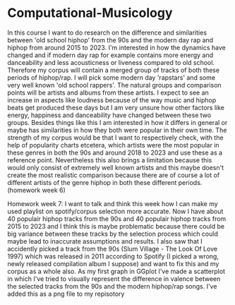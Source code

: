 # Computational-Musicology
In this course I want to do research on the difference and similarities between 'old school hiphop' from the 90s and the modern day rap and hiphop from around 2015 to 2023. I'm interested in how the dynamics have changed and if modern day rap for example contains more energy and danceability and less acousticness or liveness compared to old school. Therefore my corpus will contain a merged group of tracks of both these periods of hiphop/rap. I will pick some modern day 'rapstars' and some very well known 'old school rappers'. The natural groups and comparison points will be artists and albums from these artists. I expect to see an increase in aspects like loudness because of the way music and hiphop beats get produced these days but I am very unsure how other factors like energy, happiness and danceability have changed between these two groups. Besides things like this I am interested in how it differs in general or maybe has similarities in how they both were popular in their own time. The strength of my corpus would be that I want to respectively check, with the help of popularity charts etcetera, which artists were the most popular in these genres in both the 90s and around 2018 to 2023 and use these as a reference point. Nevertheless this also brings a limitation because this would only consist of extremely well known artists and this maybe doesn't create the most realistic comparison because there are of course a lot of different artists of the genre hiphop in both these different periods. (homework week 6)

Homework week 7: I want to talk and think this week how I can make my used playlist on spotify/corpus selection more accurate. Now I have about 40 populair hiphop tracks from the 90s and 40 populair hiphop tracks from 2015 to 2023 and I think this is maybe problematic because there could be big variance between these tracks by the selection process which could maybe lead to inaccurate assumptions and results. I also saw that I accidently picked a track from the 90s (Slum Village - The Look Of Love 1997) which was released in 2011 according to Spotify (I picked a wrong, newly released compilation album I suppose) and want to fix this and my corpus as a whole also. 
As my first graph in GGplot I've made a scatterplot in which I've tried to visually represent the difference in valence between the selected tracks from the 90s and the modern hiphop/rap songs. I've added this as a png file to my repisotory 
